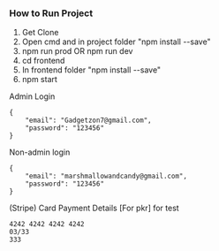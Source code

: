 ### How to Run Project

1. Get Clone
2. Open cmd and in project folder "npm install --save"
3. npm run prod OR npm run dev
4. cd frontend
5. In frontend folder "npm install --save"
6. npm start

Admin Login

```
{
    "email": "Gadgetzon7@gmail.com",
    "password": "123456"
}
```

Non-admin login

```
{
    "email": "marshmallowandcandy@gmail.com",
    "password": "123456"
}
```

(Stripe) Card Payment Details [For pkr] for test

```
4242 4242 4242 4242
03/33
333
```
